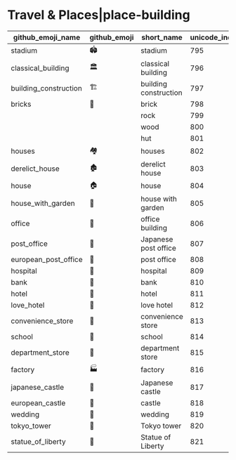 # Travel & Places|place-building

|github_emoji_name|github_emoji|short_name|unicode_index|
|---|---|---|---|
|stadium|:stadium:|stadium|795|
|classical_building|:classical_building:|classical building|796|
|building_construction|:building_construction:|building construction|797|
|bricks|:bricks:|brick|798|
|||rock|799|
|||wood|800|
|||hut|801|
|houses|:houses:|houses|802|
|derelict_house|:derelict_house:|derelict house|803|
|house|:house:|house|804|
|house_with_garden|:house_with_garden:|house with garden|805|
|office|:office:|office building|806|
|post_office|:post_office:|Japanese post office|807|
|european_post_office|:european_post_office:|post office|808|
|hospital|:hospital:|hospital|809|
|bank|:bank:|bank|810|
|hotel|:hotel:|hotel|811|
|love_hotel|:love_hotel:|love hotel|812|
|convenience_store|:convenience_store:|convenience store|813|
|school|:school:|school|814|
|department_store|:department_store:|department store|815|
|factory|:factory:|factory|816|
|japanese_castle|:japanese_castle:|Japanese castle|817|
|european_castle|:european_castle:|castle|818|
|wedding|:wedding:|wedding|819|
|tokyo_tower|:tokyo_tower:|Tokyo tower|820|
|statue_of_liberty|:statue_of_liberty:|Statue of Liberty|821|
